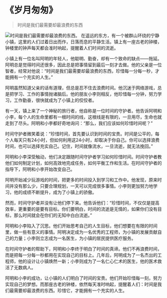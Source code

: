 # 《岁月匆匆》
> 时间是我们最需要却最浪费的东西


![时间是我们最需要却最浪费的东西。](/images/f53bec6e683e4efbb24106bc6d3e5a15.jpg)
在遥远的东方，有一个被群山环绕的宁静小镇，这里的人们过着日出而作，日落而息的平静生活。镇上有一座古老的钟楼，钟楼里的钟声每天都会准时响起，提醒着人们时间的流逝。

小镇上有一位名叫阿明的年轻人，他聪明、勤奋，却有一个致命的缺点——拖延。阿明总是觉得时间还很多，因此总是把事情留到最后一刻才去做。他的父亲是一位智者，经常对他说：“时间是我们最需要却最浪费的东西，珍惜每一分每一秒，才能拥有一个充实的人生。”

阿明虽然知道父亲的话有道理，但总是忍不住去浪费时间。他沉迷于网络游戏，总是把学习、工作的事情抛诸脑后。他的朋友小李则相反，他珍惜每一分钟，努力学习，工作勤奋，很快就成为了小镇上的佼佼者。

有一天，镇上来了一个神秘的旅行者，他自称是一位时间的守护者。他告诉阿明和小李，每个人的生命里都有一根时间的线，这根线是有限的，一旦用尽，生命也就走到了尽头。阿明和小李都好奇地询问：“那么，我们应该如何珍惜时间呢？”

时间守护者微笑着说：“珍惜时间，首先要认识到时间的宝贵。时间是公平的，每个人每天只有24小时，但如何利用这24小时，却取决于你自己。你可以选择浪费时间，也可以选择充实自己。记住，时间就像流水，一旦流逝，就无法挽回。”

阿明和小李深受触动，他们决定跟随时间守护者学习如何珍惜时间。时间守护者教他们如何制定计划，如何高效地完成任务，如何平衡工作和生活。在时间守护者的指导下，阿明和小李开始改变自己。

阿明开始减少玩游戏的时间，把更多的时间投入到学习和工作中。他发现，原来时间并没有那么少，只要合理规划，一天可以完成很多事情。小李则更加努力地学习，他的成绩不断提升，成为了小镇上的骄傲。

然而，时间守护者并没有让他们停下来。他告诉他们：“珍惜时间，不仅仅是提高效率，更重要的是要有目标。你们要明白，时间的流逝是无情的，如果你们没有目标，那么时间就会在你们的无知中白白流逝。”

阿明和小李陷入了沉思。他们开始思考自己的人生目标，他们想要在有限的时间里，做一些有意义的事情。阿明决定成为一名优秀的工程师，为小镇的发展贡献自己的力量；小李则立志成为一名医生，为小镇的居民提供医疗服务。

在时间守护者的帮助下，阿明和小李终于明白了时间的真谛。他们不再浪费时间，而是把每一分每一秒都用在实现自己的目标上。几年后，阿明成为了一名杰出的工程师，他的设计让小镇焕然一新；小李则成为了一名仁心仁术的医生，他的医术救活了无数病人。

阿明和小李的成功，让小镇的人们明白了时间的宝贵。他们开始珍惜每一刻，努力实现自己的梦想。而那座古老的钟楼，依然每天准时响起，提醒着人们：时间是我们最需要却最浪费的东西。珍惜它，才能拥有一个充实的人生。